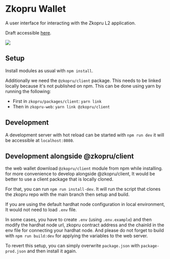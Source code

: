 # Zkopru Wallet

A user interface for interacting with the Zkopru L2 application.

Draft accessible [here](https://alpha.wallet.zkopru.network/).

[![](./ipfs_badge.svg)](https://ipfs.zkopru.network/ipfs/Qmb7eArt2A13mBgrAjKwnR2AXg5cU5AAefWxAMS2NmaGp7) <!-- badge -->

## Setup

Install modules as usual with `npm install`.

Additionally we need the `@zkopru/client` package. This needs to be linked locally because it's not published on npm. This can be done using yarn by running the following:

- First in `zkopru/packages/client`: `yarn link`
- Then in `zkopru-web`: `yarn link @zkopru/client`

## Development

A development server with hot reload can be started with `npm run dev` it will be accessible at `localhost:8080`.

## Development alongside @zkopru/client

the web wallet download `@zkopru/client` module from npm while installing. for more convenience to develop alongside @zkopru/client, It would be better to use a client package that is locally cloned.

For that, you can run `npm run install-dev`. It will run the script that clones the zkopru repo with the main branch then setup and build.

If you are using the default hardhat node configuration in local environment, It would not need to load `.env` file.

In some cases, you have to create `.env` (using `.env.example`) and then modify the hardhat node url, zkopru contract address and the chainId in the env file for connecting your hardhat node.
And please do not forget to build with `npm run build:dev` for applying the variables to the web server.

To revert this setup, you can simply overwrite `package.json` with `package-prod.json` and then install it again.
